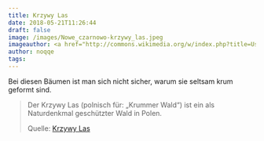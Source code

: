 ```yaml
---
title: Krzywy Las
date: 2018-05-21T11:26:44
draft: false
image: /images/Nowe_czarnowo-krzywy_las.jpeg
imageauthor: <a href="http://commons.wikimedia.org/w/index.php?title=User:Asbb&amp;action=edit&amp;redlink=1" class="new" title="User:Asbb (page does not exist)">Artur Strzelczyk</a>
author: noqqe
tags:
---
```


Bei diesen Bäumen ist man sich nicht sicher, warum sie seltsam krum geformt
sind.

> Der Krzywy Las (polnisch für: „Krummer Wald“) ist ein als Naturdenkmal
> geschützter Wald in Polen.
>
> Quelle: [Krzywy Las](https://de.wikipedia.org/wiki/Krzywy_Las)
